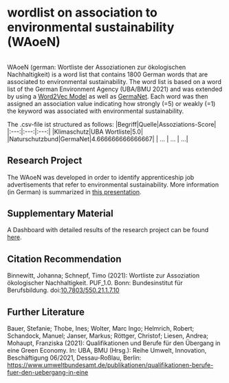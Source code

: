 # wordlist on association to environmental sustainability (WAoeN)
###### 

WAoeN (german: Wortliste der Assoziationen zur ökologischen Nachhaltigkeit) is a word list that contains 1800 German words that are associated to environmental sustainability. The word list is based on a word list of the German Environment Agency (UBA/BMU 2021) and was extended by using a [Word2Vec Model](https://devmount.github.io/GermanWordEmbeddings/) as well as [GermaNet](https://uni-tuebingen.de/fakultaeten/philosophische-fakultaet/fachbereiche/neuphilologie/seminar-fuer-sprachwissenschaft/arbeitsbereiche/allg-sprachwissenschaft-computerlinguistik/ressourcen/lexica/germanet-1/). Each word was then assigned an association value indicating how strongly (=5) or weakly (=1) the keyword was associated with environmental sustainability.

The .csv-file ist structured as follows:
|Begriff|Quelle|Assoziations-Score|
|:---:|:---:|:---:|
|Klimaschutz|UBA Wortliste|5.0|
|Naturschutzbund|GermaNet|4.666666666666667|
| ... | ... | ...|

## Research Project
The WAoeN was developed in order to identify apprenticeship job advertisements that refer to environmental sustainability. More information (in German) is summarized in [this presentation](https://www.agbfn.de/dokumente/pdf/AGBFN_Nachhaltigkeit_Praes_3.a.2_Binnewitt_Schnepf_Attraktivitaet.pdf). 

## Supplementary Material

A Dashboard with detailed results of the research project can be found [here](https://cloud.datapane.com/apps/87NXe8A/2023-02-09-gruene-stellenanzeigen-supplementary-material-ts/).

## Citation Recommendation

Binnewitt, Johanna; Schnepf, Timo (2021): Wortliste zur Assoziation ökologischer Nachhaltigkeit. PUF_1.0. Bonn: Bundesinstitut für Berufsbildung. doi:[10.7803/550.21.1.7.10](https://www.doi.org/10.7803/550.21.1.7.10)


## Further Literature
Bauer, Stefanie; Thobe, Ines; Wolter, Marc Ingo; Helmrich, Robert; Schandock, Manuel; Janser, Markus; Röttger, Christof; Liesen, Andrea; Mohaupt, Franziska (2021): Qualifikationen und Berufe für den Übergang in eine Green Economy. In: UBA, BMU (Hrsg.): Reihe Umwelt, Innovation, Beschäftigung 06/2021, Dessau-Roßlau, Berlin: https://www.umweltbundesamt.de/publikationen/qualifikationen-berufe-fuer-den-uebergang-in-eine
